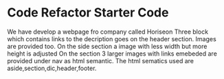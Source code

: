 # Code Refactor Starter Code
We have develop a webpage fro company called Horiseon
Three block which contains links to the decription goes on the header section.
Images are provided too.
On the side section a image with less width but more height is adjusted 
On the section 3 larger images with links emebeded are provided under nav as html semantic.
The html sematics used are aside,section,dic,header,footer.
